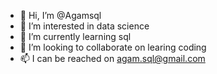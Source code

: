 - 👋 Hi, I’m @Agamsql
- 👀 I’m interested in data science
- 🌱 I’m currently learning sql
- 💞️ I’m looking to collaborate on learing coding
- 📫 I can be reached on agam.sql@gmail.com

<!---
Agamsql/Agamsql is a ✨ special ✨ repository because its `README.md` (this file) appears on your GitHub profile.
You can click the Preview link to take a look at your changes.
--->
